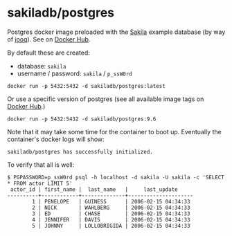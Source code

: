 # sakiladb/postgres

Postgres docker image preloaded with the [Sakila](https://dev.mysql.com/doc/sakila/en/) example
database (by way of [jooq](https://www.jooq.org/sakila)).
See on [Docker Hub](https://hub.docker.com/r/sakiladb/postgres).

By default these are created:
- database: `sakila`
- username / password: `sakila` / `p_ssW0rd`



```shell script
docker run -p 5432:5432 -d sakiladb/postgres:latest
```

Or use a specific version of postgres (see all available image tags
on [Docker Hub](https://hub.docker.com/r/sakiladb/postgres/tags).)

```shell script
docker run -p 5432:5432 -d sakiladb/postgres:9.6
```



Note that it may take some time for the container to boot up.
Eventually the container's docker logs will show:

```
sakiladb/postgres has successfully initialized.
```


To verify that all is well:

```shell script
$ PGPASSWORD=p_ssW0rd psql -h localhost -d sakila -U sakila -c 'SELECT * FROM actor LIMIT 5'
 actor_id | first_name |  last_name   |     last_update
----------+------------+--------------+---------------------
        1 | PENELOPE   | GUINESS      | 2006-02-15 04:34:33
        2 | NICK       | WAHLBERG     | 2006-02-15 04:34:33
        3 | ED         | CHASE        | 2006-02-15 04:34:33
        4 | JENNIFER   | DAVIS        | 2006-02-15 04:34:33
        5 | JOHNNY     | LOLLOBRIGIDA | 2006-02-15 04:34:33
```
